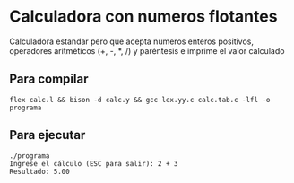 # Calculadora con numeros flotantes

Calculadora estandar pero que acepta numeros enteros positivos, operadores aritméticos (+, -, *, /) y paréntesis e imprime el valor calculado

## Para compilar

```shell
flex calc.l && bison -d calc.y && gcc lex.yy.c calc.tab.c -lfl -o programa
```

## Para ejecutar

```shell
./programa 
Ingrese el cálculo (ESC para salir): 2 + 3
Resultado: 5.00
```
